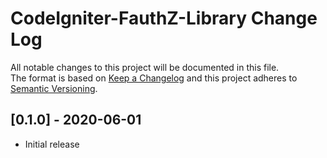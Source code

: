 # CodeIgniter-FauthZ-Library Change Log
All notable changes to this project will be documented in this file.<br>
The format is based on [Keep a Changelog](http://keepachangelog.com/) and this project adheres to [Semantic Versioning](http://semver.org/).

## [0.1.0] - 2020-06-01
* Initial release